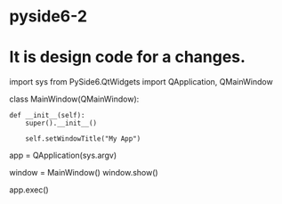 # pyside6-2
# It is design code for a changes.

import sys
from PySide6.QtWidgets import QApplication, QMainWindow

class MainWindow(QMainWindow):

    def __init__(self):
        super().__init__()

        self.setWindowTitle("My App")

app = QApplication(sys.argv)

window = MainWindow()
window.show()

app.exec()
